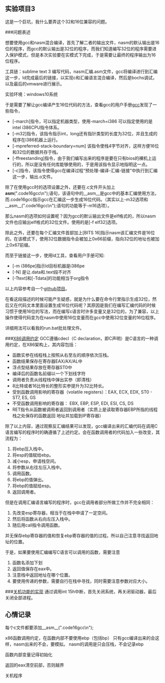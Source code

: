 实验项目3
---
这是一个巨坑，我什么要弄这个32和16位兼容的问题。

###问题表述

想要使用gcc和nasm混合编译，首先了解二者的输出文件，nasm的默认输出是16位的程序，而gcc的默认输出是32位的程序，而我们知道编写32位的程序需要进入保护模式，但是本次实验要在实模式下完成，于是需要让最终的程序输出为16位程序。

工具链：sublime text 3 编写代码，nasm汇编.asm文件，gcc将编译进行到汇编这一步，ld完成最后的链接，以实现c和汇编语言混合编译，然后是bochs调试，以及最后的vmware进行展示。

实验环境：windows10系统

于是需要了解让gcc编译产生16位代码的方法，查看gcc的用户手册[gcc]发现了一些指令，
+ [-march]指令，可以指定机器类型，使用-march=i386 可以指定使用的是intel i386CPU指令体系。
+ [-m32]指令，该指令指示int，long还有指针类型的长度为32位，并且生成的程序在i386机器上运行。
+ [-mpreferred-stack-boundary=num] 该指令使栈4字节对齐，这样方便16位和32位的数据共存于栈。
+ [-ffreestanding]指令，由于我们编写出来的程序是要在只有bios的裸机上运行的，所以是没有任何库能够使用的，于是用该指令显示地指明这一点。
+ [-c]指令，该指令使得gcc在编译过程“预处理-编译-汇编-链接”中执行到汇编这一步，输出.o文件。

除了在使用gcc时的选项设置之外，还要在.c文件开头加上 __asm__(".code16gcc\n");语句，该语句中的__asm__是gcc中的基本汇编使用方法，而.code16gcc指示gcc在汇编这一步生成16位代码。（其实以上-m32选项和__asm__(".code16gcc\n");语句的功能等于-m16选项）。

那么nasm的选项如何设置呢？因为gcc的默认输出文件是elf格式的，所以nasm文件也应输出elf格式的32位文件。使用的是[-f elf32]选项。

除此之外，还要在每个汇编文件首部加上[BITS 16]指示nasm该汇编文件是16位的。在该模式下，使用32位数据指令会被加上0x66前缀，指向32位的地址也被加上0x67前缀。

而至于链接这一步，使用ld工具，查看用户手册可知:
+ [-m i386pe]指示ld目标机器是i386pe
+ [-N] 是让.data和.text段不对齐
+ [-Ttext]和[-Tdata]的功能相当于org指令

以上内容参考自一个[github项目][参考项目]。

在看这段描述的时候可能产生疑惑，就是为什么要在命令行里指示生成32位，然后又在代码文本里面设置生成16位代码呢？其原因是我们在编写汇编代码的时候习惯于使用16位的写法，而在编写c语言时许多变量又是32位的，为了兼容，以上操作使得代码变为在nasm中使用16位变量而在gcc中使用32位变量的16位程序。

详细用法可以看我的run.bat批处理文件。

###[X86调用约定][wikiX86]
GCC遵循cdecl（C declaration，即C声明）是C语言的一种调用约定，在X86架构上，其内容包括：
+ 函数实参在线程栈上按照从右至左的顺序依次压栈。
+ 函数结果保存在寄存器EAX/AX/AL中
+ 浮点型结果存放在寄存器ST0中
+ 编译后的函数名前缀以一个下划线字符
+ 调用者负责从线程栈中弹出实参（即清栈）
+ 8比特或者16比特长的整形实参提升为32比特长。
+ 受到函数调用影响的寄存器（volatile registers）：EAX, ECX, EDX, ST0 - ST7, ES, GS
+ 不受函数调用影响的寄存器： EBX, EBP, ESP, EDI, ESI, CS, DS
+ RET指令从函数被调用者返回到调用者（实质上是读取寄存器EBP所指的线程栈之处保存的函数返回 地址并加载到IP寄存器）

除了以上内容，通过观察反汇编结果可以发现，gcc编译出来的汇编代码在调用C语言编写的程序时的确遵循了上述约定。会在函数调用者的代码加入一些改变，其流程为：
1. 将ebp压入栈中。
2. 将esp的值赋给ebp。
3. 减小esp，申请栈空间。
4. 将参数从右往左压入栈中。
5. 调用函数。
6. 将ebp的值弹出。
7. 将ebp的值赋给esp。
8. 返回调用者。

但是在调用汇编语言编写的程序时，gcc在调用者部分所做工作并不完全相同：
1. 先改变esp寄存器，相当于在栈中申请了一定空间。
2. 然后将函数从右向左压入栈中。
3. 随后用call指令调用函数。
 
并无保存ebp寄存器的值和恢复ebp寄存器的值的过程。所以自己注意寻找返回地址的位置。

于是，如果要使用汇编编写C语言可以调用的函数，需要注意

1. 函数名添加下划
2. 返回值保存在eax中。
3. 注意栈中返回地址在哪个位置。
4. 要使用传递的参数，需要自行在栈中寻找，同时需要注意参数对应大小。

###[关机功能的实现][关机]
通过调用int 15h中断，首先关闭系统，再关闭驱动器，最后关闭全部进程。


心情记录
-----
每个c文件都要添加__asm__(".code16gcc\n");

x86函数调用约定，在函数内部不要使用ebp（包括bp）
只有gcc编译出来的会这样，nasm出来的不会，要模拟。
nasm的调用是只会压栈，不会记录ebp

函数内部变量记得初始化

返回的eax清空前部，否则越界

关机程序

[gcc]:[https://gcc.gnu.org/onlinedocs/gcc-5.5.0/gcc/x86-Options.html#x86-Options]
[参考项目]:[https://github.com/richardtsai/homework]
[wikiX86]:[https://zh.wikipedia.org/wiki/X86%E8%B0%83%E7%94%A8%E7%BA%A6%E5%AE%9A#cdecl]
[关机]:[https://blog.csdn.net/wbcuc/article/details/7873314]